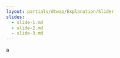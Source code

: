 ```yaml
---
layout: partials/dtwap/Explanation/Slider
slides:
  - slide-1.md
  - slide-2.md
  - slide-3.md
---
```


a